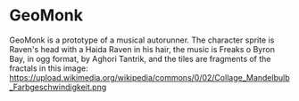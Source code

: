 # GeoMonk
GeoMonk is a prototype of a musical autorunner. 
The character sprite is Raven's head with a Haida Raven in his hair, 
the music is Freaks o Byron Bay, in ogg format, by Aghori Tantrik, 
and the tiles are fragments of the fractals in this image:
https://upload.wikimedia.org/wikipedia/commons/0/02/Collage_Mandelbulb_Farbgeschwindigkeit.png
